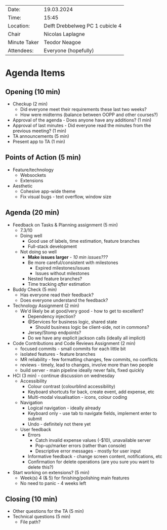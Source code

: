 |              |                                 |
|--------------|---------------------------------|
| Date:        | 19.03.2024                      |
| Time:        | 15:45                           |
| Location:    | Delft Drebbelweg PC 1 cubicle 4 |
| Chair        | Nicolas Laplagne                |
| Minute Taker | Teodor Neagoe                   |
| Attendees:   | Everyone (hopefully)            |

# Agenda Items

## Opening (10 min)
- Checkup (2 min)
    * Did everyone meet their requirements these last two weeks?
    * How were midterms (balance between OOPP and other courses?)
- Approval of the agenda - Does anyone have any additions? (1 min)
- Approval of last minutes - Did everyone read the minutes from the previous meeting? (1 min)
- TA announcements (5 min)
- Present app to TA (1 min)

## Points of Action (5 min)
- Feature/technology
    - Websockets
    - Extensions
- Aesthetic
    - Cohesive app-wide theme
    - Fix visual bugs - text overflow, window size

## Agenda (20 min)
- Feedback on Tasks & Planning assignment (5 min)
    * 7.3/10
    * Doing well
        * Good use of labels, time estimation, feature branches
        * Full-stack development
    * Not doing so well
        * **Make issues larger** - *10 min issues???*
        * Be more careful/consistent with milestones
            * Expired milestones/issues
            * Issues without milestones
        * Nested feature branches?
        * Time tracking *after* estimation
- Buddy Check (5 min)
    * Has everyone read their feedback?
    * Does everyone understand the feedback?
- Technology Assignment (2 min)
    * We'd likely be at good/very good - how to get to excellent?
        * Dependency injection?
        * @Services for business logic, shared state
            * Should business logic be client-side, not in commons?
        * Jersey/Stomp endpoints?
        * Do we have any explicit jackson calls (ideally all implicit)
- Code Contributions and Code Reviews Assignment (2 min)
    * focused commits - small commits for each little bit
    * isolated features - feature branches
    * MR reliability - few formatting changes, few commits, no conflicts
    * reviews - timely, lead to changes, involve more than two people
    * build server - main pipeline ideally never fails, fixed quickly
- HCI (3 min) - continue discussion on wednesday
    * Accessibility
        * Colour contrast (colourblind accessibility)
        * Keyboard shortcuts for back, create event, add expense, etc
        * Multi-modal visualisation - icons, colour coding
    * Navigation
        * Logical navigation - ideally already
        * Keyboard only - use tab to navigate fields, implement enter to submit
        * Undo - definitely not there yet
    * User feedback
        * Errors
            * Catch invalid expense values (-$10), unavailable server
            * Pop-up/marker errors (rather than console)
            * Descriptive error messages - mostly for user input
        * Informative feedback - change screen content, notifications, etc
        * Confirmation for delete operations (are you sure you want to delete this?)
- Start working on extensions? (5 min)
    * Week(s) 4 (& 5) for finishing/polishing main features
    * No need to panic - 4 weeks left

## Closing (10 min)
- Other questions for the TA (5 min)
- Technical questions (5 min)
    * File path?
